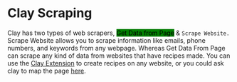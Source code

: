 # Clay Scraping

Clay has two types of web scrapers, <mark style="background-color:green;">Get Data from Page</mark> & `Scrape Website.` Scrape Website allows you to scrape information like emails, phone numbers, and keywords from any webpage. Whereas Get Data From Page can scrape any kind of data from websites that have recipes made. You can use the [Clay Extension](https://chrome.google.com/webstore/detail/clay-for-chrome/acmfklpkefjlldbkdgmjoiknfgidadoh) to create recipes on any website, or you could ask clay to map the page [here](https://tally.so/r/w5Bab6).&#x20;
